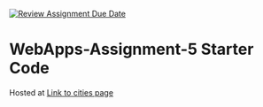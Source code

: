 [![Review Assignment Due Date](https://classroom.github.com/assets/deadline-readme-button-24ddc0f5d75046c5622901739e7c5dd533143b0c8e959d652212380cedb1ea36.svg)](https://classroom.github.com/a/7kKA03Up)
# WebApps-Assignment-5 Starter Code
Hosted at [Link to cities page](https://44-563-webapps-f23.github.io/44563-webapps-f23-assignment5-Manideep4444/cities.html/)